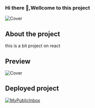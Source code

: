 ### Hi there 👋,Wellcome to this project
![Cover](https://github.com/Josbor/Josbor/blob/main/wepik-cover-para-github-2022616-202029.png)


## About the project
this is a bit project on react

## Preview
![Cover](https://github.com/Josbor/Josbor/blob/main/veterinary.png)

## Deployed project
[![MyPublicInbox](https://img.shields.io/badge/Netlify-Click_Here-5CEBDF?style=for-the-badge&logo=netlify&logoColor=5CEBDF&labelColor=101010)](https://citasveterinariofinal.netlify.app/)


